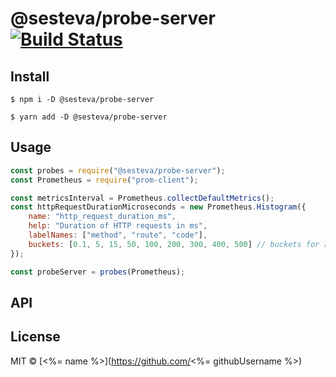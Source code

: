 # @sesteva/probe-server [![Build Status](https://travis-ci.com/sesteva/probe-server.svg?branch=master)](https://travis-ci.com/sesteva/probe-server)

>

## Install

```
$ npm i -D @sesteva/probe-server
```

```
$ yarn add -D @sesteva/probe-server
```

## Usage

```js
const probes = require("@sesteva/probe-server");
const Prometheus = require("prom-client");

const metricsInterval = Prometheus.collectDefaultMetrics();
const httpRequestDurationMicroseconds = new Prometheus.Histogram({
	name: "http_request_duration_ms",
	help: "Duration of HTTP requests in ms",
	labelNames: ["method", "route", "code"],
	buckets: [0.1, 5, 15, 50, 100, 200, 300, 400, 500] // buckets for response time from 0.1ms to 500ms
});

const probeServer = probes(Prometheus);
```

## API

## License

MIT © [<%= name %>](https://github.com/<%= githubUsername %>)
